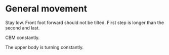 # General movement

Stay low.
Front foot forward should not be tilted.
First step is longer than the second and last.

CBM constantly.

The upper body is turning constantly.
